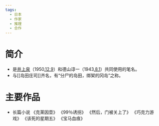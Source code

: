 ```yaml
---
tags:
  - 日本
  - 作家
  - 推理
  - 合作
---
```

# 简介

- 是[井上泉](井上梦人.md)（1950[.12.9](2024-12-09.md)）和德山谆一（1943[.8.1](2024-08-01.md)）共同使用的笔名。
- 与[[岛田庄司]]齐名，有“分尸的岛田，绑架的冈岛”之称。
# 主要作品

- 长篇小说
《克莱因壶》
《99％诱拐》
《然后，门被关上了》
《巧克力游戏》
《该死的星期五》
《宝马血痕》